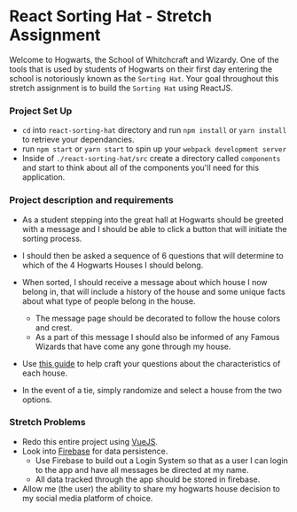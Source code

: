 # React Sorting Hat - Stretch Assignment #

Welcome to Hogwarts, the School of Whitchcraft and Wizardy. One of the tools that is used by students of Hogwarts on their first day entering the school is notoriously known as the `Sorting Hat`. Your goal throughout this stretch assignment is to build the `Sorting Hat` using ReactJS.

### Project Set Up ###

- `cd` into `react-sorting-hat` directory and run `npm install` or `yarn install` to retrieve your dependancies.
- run `npm start` or `yarn start` to spin up your `webpack development server`
- Inside of `./react-sorting-hat/src` create a directory called `components` and start to think about all of the components you'll need for this application.

### Project description and requirements

- As a student stepping into the great hall at Hogwarts should be greeted with a message and I should be able to click a button that will initiate the sorting process.
- I should then be asked a sequence of 6 questions that will determine to which of the 4 Hogwarts Houses I should belong.
- When sorted, I should receive a message about which house I now belong in, that will include a history of the house and some unique facts about what type of people belong in the house.

  - The message page should be decorated to follow the house colors and crest.
  - As a part of this message I should also be informed of any Famous Wizards that have come any gone through my house.

- Use [this guide](http://harrypotter.wikia.com/wiki/Hogwarts_Houses) to help craft your questions about the characteristics of each house.
- In the event of a tie, simply randomize and select a house from the two options.

### Stretch Problems

- Redo this entire project using [VueJS](https://vuejs.org/).
- Look into [Firebase](https://firebase.google.com/) for data persistence.
  - Use Firebase to build out a Login System so that as a user I can login to the app and have all messages be directed at my name.
  - All data tracked through the app should be stored in firebase.
- Allow me (the user) the ability to share my hogwarts house decision to my social media platform of choice.
